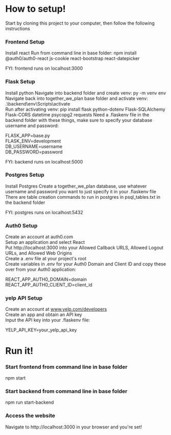 # How to setup!

Start by cloning this project to your computer, then follow the following instructions

### Frontend Setup
Install react
Run from command line in base folder: npm install @auth0/auth0-react js-cookie react-bootstrap react-datepicker
  
FYI: frontend runs on localhost:3000

### Flask Setup
Install python
Navigate into backend folder and create venv: py -m venv env  
Navigate back into together_we_plan base folder and activate venv: .\backend\env\Scripts\activate  
Run after activating venv: pip install flask python-dotenv Flask-SQLAlchemy Flask-CORS datetime psycopg2 requests
Need a .flaskenv file in the backend folder with these things, make sure to specify your database username and password:  
  
FLASK_APP=base.py  
FLASK_ENV=development  
DB_USERNAME=username  
DB_PASSWORD=password  

FYI: backend runs on localhost:5000

### Postgres Setup
Install Postgres
Create a together_we_plan database, use whatever username and password you want to just specify it in your .flaskenv file  
There are table creation commands to run in postgres in psql_tables.txt in the backend folder  

FYI: postgres runs on localhost:5432

### Auth0 Setup  
Create an account at auth0.com  
Setup an application and select React  
Put http://localhost:3000 into your Allowed Callback URLS, Allowed Logout URLs, and Allowed Web Origins  
Create a .env file at your project's root  
Create variables in .env for your Auth0 Domain and Client ID and copy these over from your Auth0 application:  
  
REACT_APP_AUTH0_DOMAIN=domain  
REACT_APP_AUTH0_CLIENT_ID=client_id  
  
### yelp API Setup
Create an account at www.yelp.com/developers  
Create an app and obtain an API key  
Input the API key into your .flaskenv file:  

YELP_API_KEY=your_yelp_api_key  

# Run it!

### Start frontend from command line in base folder  
npm start

### Start backend from command line in base folder  
npm run start-backend

### Access the website  
Navigate to http://localhost:3000 in your browser and you're set!
